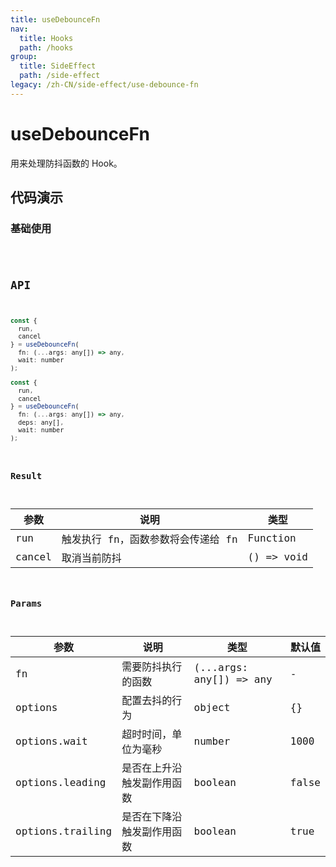 ```yaml
---
title: useDebounceFn
nav:
  title: Hooks
  path: /hooks
group:
  title: SideEffect
  path: /side-effect
legacy: /zh-CN/side-effect/use-debounce-fn
---
```


# useDebounceFn

用来处理防抖函数的 Hook。

## 代码演示

### 基础使用

<code src="./demo/demo1.tsx" />

## API

```javascript
const {
  run,
  cancel
} = useDebounceFn(
  fn: (...args: any[]) => any,
  wait: number
);

const {
  run,
  cancel
} = useDebounceFn(
  fn: (...args: any[]) => any,
  deps: any[],
  wait: number
);
```

### Result

| 参数   | 说明                               | 类型                    |
|--------|------------------------------------|-------------------------|
| run    | 触发执行 fn，函数参数将会传递给 fn | Function |
| cancel | 取消当前防抖                       | () => void              |

### Params

| 参数 | 说明                                              | 类型                    | 默认值 |
|------|---------------------------------------------------|-------------------------|--------|
| fn   | 需要防抖执行的函数                                | (...args: any[]) => any | -      |
| options  | 配置去抖的行为                                                    | object                  | {}    |
| options.wait | 超时时间，单位为毫秒 | number | 1000 |
| options.leading | 是否在上升沿触发副作用函数 | boolean | false |
| options.trailing | 是否在下降沿触发副作用函数 | boolean | true |

